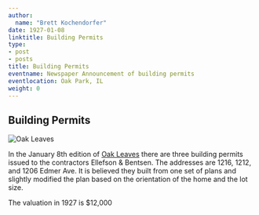 ```yaml
---
author:
  name: "Brett Kochendorfer"
date: 1927-01-08
linktitle: Building Permits
type:
- post
- posts
title: Building Permits
eventname: Newspaper Announcement of building permits
eventlocation: Oak Park, IL
weight: 0
---
```


## Building Permits

![Oak Leaves](/images/oak-leaves-1927.jpg)

In the January 8th edition of [Oak Leaves](https://en.wikipedia.org/wiki/Pioneer_Press) there are three building permits issued to the contractors Ellefson & Bentsen. The addresses are 1216, 1212, and 1206 Edmer Ave. It is believed they built from one set of plans and slightly modified the plan based on the orientation of the home and the lot size.

The valuation in 1927 is $12,000

